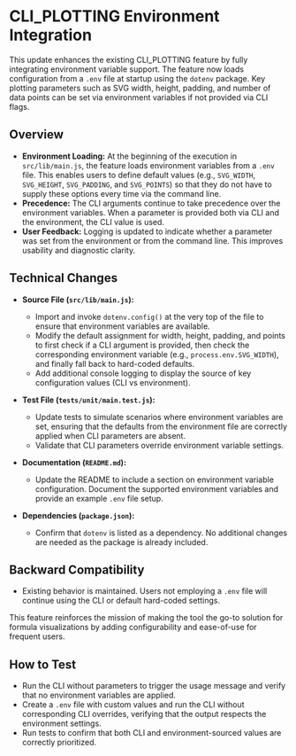# CLI_PLOTTING Environment Integration

This update enhances the existing CLI_PLOTTING feature by fully integrating environment variable support. The feature now loads configuration from a `.env` file at startup using the `dotenv` package. Key plotting parameters such as SVG width, height, padding, and number of data points can be set via environment variables if not provided via CLI flags.

## Overview

- **Environment Loading:** At the beginning of the execution in `src/lib/main.js`, the feature loads environment variables from a `.env` file. This enables users to define default values (e.g., `SVG_WIDTH`, `SVG_HEIGHT`, `SVG_PADDING`, and `SVG_POINTS`) so that they do not have to supply these options every time via the command line.
- **Precedence:** The CLI arguments continue to take precedence over the environment variables. When a parameter is provided both via CLI and the environment, the CLI value is used.
- **User Feedback:** Logging is updated to indicate whether a parameter was set from the environment or from the command line. This improves usability and diagnostic clarity.

## Technical Changes

- **Source File (`src/lib/main.js`):**
  - Import and invoke `dotenv.config()` at the very top of the file to ensure that environment variables are available.
  - Modify the default assignment for width, height, padding, and points to first check if a CLI argument is provided, then check the corresponding environment variable (e.g., `process.env.SVG_WIDTH`), and finally fall back to hard-coded defaults.
  - Add additional console logging to display the source of key configuration values (CLI vs environment).

- **Test File (`tests/unit/main.test.js`):**
  - Update tests to simulate scenarios where environment variables are set, ensuring that the defaults from the environment file are correctly applied when CLI parameters are absent.
  - Validate that CLI parameters override environment variable settings.

- **Documentation (`README.md`):**
  - Update the README to include a section on environment variable configuration. Document the supported environment variables and provide an example `.env` file setup.

- **Dependencies (`package.json`):**
  - Confirm that `dotenv` is listed as a dependency. No additional changes are needed as the package is already included.

## Backward Compatibility

- Existing behavior is maintained. Users not employing a `.env` file will continue using the CLI or default hard-coded settings.

This feature reinforces the mission of making the tool the go-to solution for formula visualizations by adding configurability and ease-of-use for frequent users.

## How to Test

- Run the CLI without parameters to trigger the usage message and verify that no environment variables are applied.
- Create a `.env` file with custom values and run the CLI without corresponding CLI overrides, verifying that the output respects the environment settings.
- Run tests to confirm that both CLI and environment-sourced values are correctly prioritized.